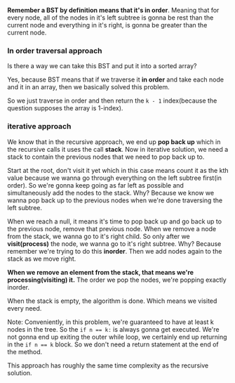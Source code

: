 **Remember a BST by definition means that it's in order**. Meaning that for every node, all of the nodes in it's left subtree is gonna be rest
than the current node and everything in it's right, is gonna be greater than the current node.

### In order traversal approach

Is there a way we can take this BST and put it into a sorted array?

Yes, because BST means that if we traverse it **in order** and take each node and it in an array, then we basically solved this problem.

So we just traverse in order and then return the `k - 1` index(because the question supposes the array is 1-index).

### iterative approach
We know that in the recursive approach, we end up **pop back up** which in the recursive calls it uses the call **stack**. Now in iterative solution,
we need a stack to contain the previous nodes that we need to pop back up to.

Start at the root, don't visit it yet which in this case means count it as the kth value because we wanna go through everything on the 
left subtree first(in order). So we're gonna keep going as far left as possible and simultaneously add the nodes to the stack. Why?
Because we know we wanna pop back up to the previous nodes when we're done traversing the left subtree.

When we reach a null, it means it's time to pop back up and go back up to the previous node, remove that previous node.
When we remove a node from the stack, we wanna go to it's right child. So only after we **visit(process)** the node, we wanna go to it's right subtree.
Why? Because remember we're trying to do this **inorder**. Then we add nodes again to the stack as we move right.

**When we remove an element from the stack, that means we're processing(visiting) it.** The order we pop the nodes, we're popping exactly inorder.

When the stack is empty, the algorithm is done. Which means we visited every need.

Note: Conveniently, in this problem, we're guaranteed to have at least k nodes in the tree. So the `if n == k:` is always gonna get executed. We're not
gonna end up exiting the outer while loop, we certainly end up returning in the `if n == k` block. So we don't need a return statement at the
end of the method.

This approach has roughly the same time complexity as the recursive solution.